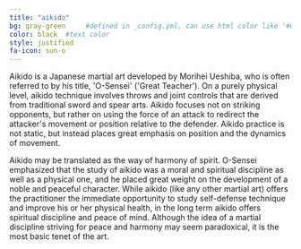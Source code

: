 ```yaml
---
title: "aikido"
bg: gray-green     #defined in _config.yml, can use html color like '#010101'
color: black  #text color
style: justified
fa-icon: sun-o
---
```


Aikido is a Japanese martial art developed by Morihei Ueshiba, who is often referred to by his title, 'O-Sensei' ('Great Teacher'). On a purely physical level, aikido technique involves throws and joint controls that are derived from traditional sword and spear arts. Aikido focuses not on striking opponents, but rather on using the force of an attack to redirect the attacker's movement or position relative to the defender. Aikido practice is not static, but instead places great emphasis on position and the dynamics of movement.

Aikido may be translated as the way of harmony of spirit. O-Sensei emphasized that the study of aikido was a moral and spiritual discipline as well as a physical one, and he placed great weight on the development of a noble and peaceful character. While aikido (like any other martial art) offers the practitioner the immediate opportunity to study self-defense technique and improve his or her physical health, in the long term aikido offers spiritual discipline and peace of mind. Although the idea of a martial discipline striving for peace and harmony may seem paradoxical, it is the most basic tenet of the art.
